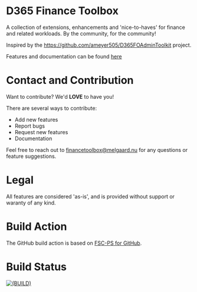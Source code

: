 # D365 Finance Toolbox
A collection of extensions, enhancements and 'nice-to-haves' for finance and related workloads.
By the community, for the community!

Inspired by the https://github.com/ameyer505/D365FOAdminToolkit project.

Features and documentation can be found [here](https://github.com/jofme/D365FinanceToolbox/wiki)

# Contact and Contribution
Want to contribute? We'd **LOVE** to have you! 

There are several ways to contribute:
 - Add new features
 - Report bugs
 - Request new features
 - Documentation

Feel free to reach out to financetoolbox@melgaard.nu for any questions or feature suggestions.

# Legal
All features are considered 'as-is', and is provided without support or waranty of any kind.

# Build Action
The GitHub build action is based on [FSC-PS for GitHub](https://github.com/fscpscollaborative/fscps).

# Build Status
[![(BUILD)](../../actions/workflows/build.yml/badge.svg)](../../actions/workflows/build.yml)
